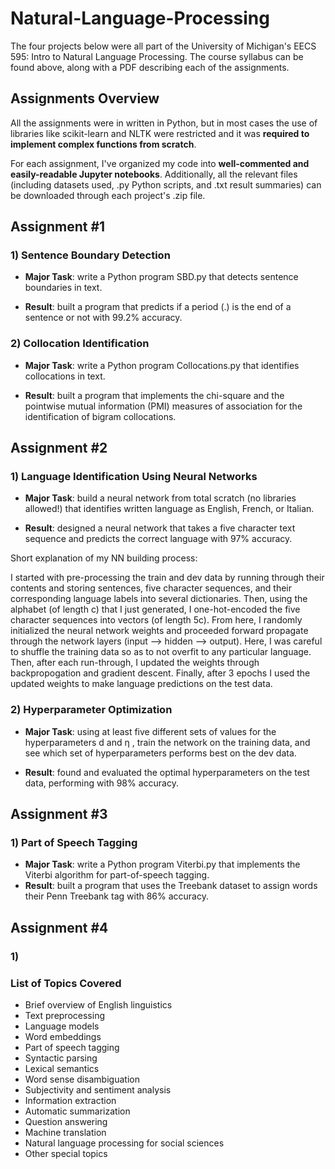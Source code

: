 # Natural-Language-Processing
The four projects below were all part of the University of Michigan's EECS 595: Intro to Natural Language Processing. The course syllabus can be found above, along with a PDF describing each of the assignments.

## Assignments Overview

All the assignments were in written in Python, but in most cases the use of libraries like scikit-learn and NLTK were restricted and it was <b>required to implement complex functions from scratch</b>.

For each assignment, I've organized my code into <b>well-commented and easily-readable Jupyter notebooks</b>. Additionally, all the relevant files (including datasets used, .py Python scripts, and .txt result summaries) can be downloaded through each project's .zip file.

## Assignment #1
### 1) Sentence Boundary Detection
* <b>Major Task</b>: write a Python program SBD.py that detects sentence boundaries in text.

* <b>Result</b></u>: built a program that predicts if a period (.) is the end of a sentence or not with 99.2% accuracy.

### 2) Collocation Identification
* <b>Major Task</b>: write a Python program Collocations.py that identifies collocations in text.

* <b>Result</b>: built a program that implements the chi-square and the pointwise mutual information (PMI) measures of association for the identification of bigram collocations.

## Assignment #2
### 1) Language Identification Using Neural Networks
* <b>Major Task</b>: build a neural network from total scratch (no libraries allowed!) that identifies written language as English, French, or Italian.

* <b>Result</b>: designed a neural network that takes a five character text sequence and predicts the correct language with 97% accuracy.

Short explanation of my NN building process:

I started with pre-processing the train and dev data by running through their contents and storing sentences, five character sequences, and their corresponding language labels into several dictionaries. Then, using the alphabet (of length c) that I just generated, I one-hot-encoded the five character sequences into vectors (of length 5c). From here, I randomly initialized the neural network weights and proceeded forward propagate through the network layers (input —> hidden —> output). Here, I was careful to shuffle the training data so as to not overfit to any particular language. Then, after each run-through, I updated the weights through backpropogation and gradient descent. Finally, after 3 epochs I used the updated weights to make language predictions on the test data.

### 2) Hyperparameter Optimization
* <b>Major Task</b>: using at least five different sets of values for the hyperparameters  d  and  η , train the network on the training data, and see which set of hyperparameters performs best on the dev data.

* <b>Result</b>: found and evaluated the optimal hyperparameters on the test data, performing with 98% accuracy.

## Assignment #3
### 1) Part of Speech Tagging
* <b>Major Task</b>: write a Python program  Viterbi.py  that implements the Viterbi algorithm for part-of-speech tagging.
* <b>Result</b>: built a program that uses the Treebank dataset to assign words their Penn Treebank tag with 86% accuracy.

## Assignment #4
### 1) 
### List of Topics Covered
- Brief overview of English linguistics
- Text preprocessing
- Language models
- Word embeddings
- Part of speech tagging
- Syntactic parsing
- Lexical semantics
- Word sense disambiguation
- Subjectivity and sentiment analysis
- Information extraction
 - Automatic summarization
 - Question answering
 - Machine translation
 - Natural language processing for social sciences
 - Other special topics
